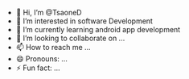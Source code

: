 - 👋 Hi, I’m @TsaoneD
- 👀 I’m interested in software Development
- 🌱 I’m currently learning android app development
- 💞️ I’m looking to collaborate on ...
- 📫 How to reach me ...
- 😄 Pronouns: ...
- ⚡ Fun fact: ...

<!---
TsaoneD/TsaoneD is a ✨ special ✨ repository because its `README.md` (this file) appears on your GitHub profile.
You can click the Preview link to take a look at your changes.
--->

